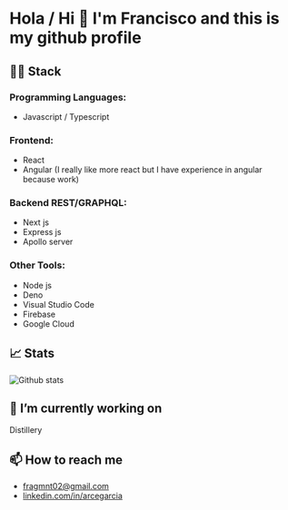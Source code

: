 # Hola / Hi 👋 I'm Francisco and this is my github profile 

## 👨‍💻 Stack

### Programming Languages:
* Javascript / Typescript

### Frontend:
* React
* Angular (I really like more react but I have experience in angular because work)

### Backend REST/GRAPHQL:
* Next js
* Express js
* Apollo server

### Other Tools:
* Node js
* Deno
* Visual Studio Code
* Firebase
* Google Cloud

## 📈 Stats
![Github stats](https://github-readme-stats.vercel.app/api?username=fragmnt02&show_icons=true&hide_border=true)
  
## 👷 I’m currently working on
Distillery

## 📫 How to reach me
* fragmnt02@gmail.com
* [linkedin.com/in/arcegarcia](https://www.linkedin.com/in/arcegarcia/)

<!--
**fragmnt02/fragmnt02** is a ✨ _special_ ✨ repository because its `README.md` (this file) appears on your GitHub profile.

Here are some ideas to get you started:

- 🔭 I’m currently working on ...
- 🌱 I’m currently learning ...
- 👯 I’m looking to collaborate on ...
- 🤔 I’m looking for help with ...
- 💬 Ask me about ...
- 📫 How to reach me: ...
- 😄 Pronouns: ...
- ⚡ Fun fact: ...
-->
